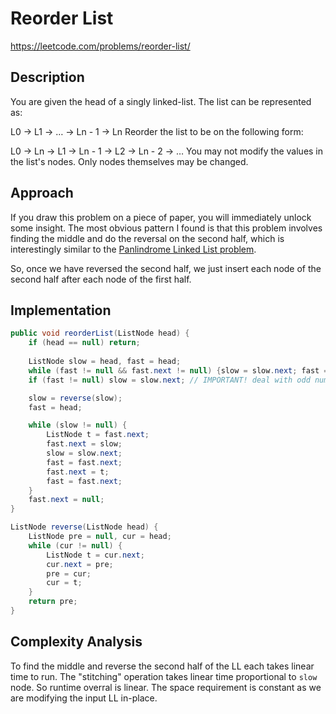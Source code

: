 # Reorder List

https://leetcode.com/problems/reorder-list/

## Description

You are given the head of a singly linked-list. The list can be represented as:

L0 → L1 → … → Ln - 1 → Ln
Reorder the list to be on the following form:

L0 → Ln → L1 → Ln - 1 → L2 → Ln - 2 → …
You may not modify the values in the list's nodes. Only nodes themselves may be changed.

## Approach
If you draw this problem on a piece of paper, you will immediately unlock some insight. The most obvious pattern I found is that this problem involves finding the middle and do the reversal on the second half, which is interestingly similar to the [Panlindrome Linked List problem](https://github.com/GoodluckH/learn/blob/main/LeetCode/Linked%20List/Palindrome%20Linked%20List.md).

So, once we have reversed the second half, we just insert each node of the second half after each node of the first half.

## Implementation 

```java
public void reorderList(ListNode head) {
    if (head == null) return;
    
    ListNode slow = head, fast = head;
    while (fast != null && fast.next != null) {slow = slow.next; fast = fast.next.next;}
    if (fast != null) slow = slow.next; // IMPORTANT! deal with odd number of nodes

    slow = reverse(slow);
    fast = head;

    while (slow != null) {
        ListNode t = fast.next;
        fast.next = slow;
        slow = slow.next;
        fast = fast.next;
        fast.next = t;
        fast = fast.next;
    }
    fast.next = null;
} 

ListNode reverse(ListNode head) {
    ListNode pre = null, cur = head;
    while (cur != null) {
        ListNode t = cur.next;
        cur.next = pre;
        pre = cur;
        cur = t;
    }
    return pre;
}
 ```

 ## Complexity Analysis
 To find the middle and reverse the second half of the LL each takes linear time to run. The "stitching" operation takes linear time proportional to `slow` node. So runtime overral is linear. The space requirement is constant as we are modifying the input LL in-place. 